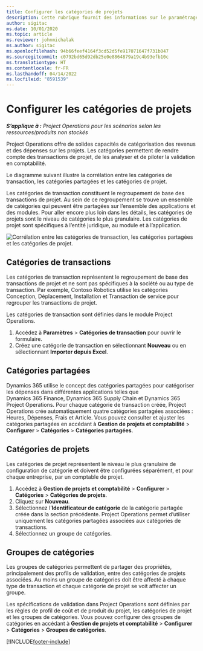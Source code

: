 ```yaml
---
title: Configurer les catégories de projets
description: Cette rubrique fournit des informations sur le paramétrage des catégories de projet.
author: sigitac
ms.date: 10/01/2020
ms.topic: article
ms.reviewer: johnmichalak
ms.author: sigitac
ms.openlocfilehash: 94b66feef4164f3cd52d5fe917071647f731b047
ms.sourcegitcommit: c0792bd65d92db25e0e8864879a19c4b93efb10c
ms.translationtype: HT
ms.contentlocale: fr-FR
ms.lasthandoff: 04/14/2022
ms.locfileid: "8591539"
---
```

# <a name="configure-project-categories"></a>Configurer les catégories de projets

_**S’applique à :** Project Operations pour les scénarios selon les ressources/produits non stockés_

Project Operations offre de solides capacités de catégorisation des revenus et des dépenses sur les projets. Les catégories permettent de rendre compte des transactions de projet, de les analyser et de piloter la validation en comptabilité.

Le diagramme suivant illustre la corrélation entre les catégories de transaction, les catégories partagées et les catégories de projet. 

Les catégories de transaction constituent le regroupement de base des transactions de projet. Au sein de ce regroupement se trouve un ensemble de catégories qui peuvent être partagées sur l’ensemble des applications et des modules. Pour aller encore plus loin dans les détails, les catégories de projets sont le niveau de catégories le plus granulaire. Les catégories de projet sont spécifiques à l’entité juridique, au module et à l’application.

![Corrélation entre les catégories de transaction, les catégories partagées et les catégories de projet.](media/project-categories.png)

## <a name="transaction-categories"></a>Catégories de transactions

Les catégories de transaction représentent le regroupement de base des transactions de projet et ne sont pas spécifiques à la société ou au type de transaction. Par exemple, Contoso Robotics utilise les catégories Conception, Déplacement, Installation et Transaction de service pour regrouper les transactions de projet.

Les catégories de transaction sont définies dans le module Project Operations. 
1. Accédez à **Paramètres** \> **Catégories de transaction** pour ouvrir le formulaire. 
2. Créez une catégorie de transaction en sélectionnant **Nouveau** ou en sélectionnant **Importer depuis Excel**.

## <a name="shared-categories"></a>Catégories partagées

Dynamics 365 utilise le concept des catégories partagées pour catégoriser les dépenses dans différentes applications telles que Dynamics 365 Finance, Dynamics 365 Supply Chain et Dynamics 365 Project Operations. Pour chaque catégorie de transaction créée, Project Operations crée automatiquement quatre catégories partagées associées : Heures, Dépenses, Frais et Article. Vous pouvez consulter et ajuster les catégories partagées en accédant à **Gestion de projets et comptabilité** \> **Configurer** \> **Catégories** \> **Catégories partagées**.

## <a name="project-categories"></a>Catégories de projets

Les catégories de projet représentent le niveau le plus granulaire de configuration de catégorie et doivent être configurées séparément, et pour chaque entreprise, par un comptable de projet.

1. Accédez à **Gestion de projets et comptabilité** \> **Configurer** \> **Catégories** \> **Catégories de projets**.
2. Cliquez sur **Nouveau**.
3. Sélectionnez l’**Identificateur de catégorie** de la catégorie partagée créée dans la section précédente. Project Operations permet d’utiliser uniquement les catégories partagées associées aux catégories de transactions.
4. Sélectionnez un groupe de catégories.

## <a name="category-groups"></a>Groupes de catégories

Les groupes de catégories permettent de partager des propriétés, principalement des profils de validation, entre des catégories de projets associées. Au moins un groupe de catégories doit être affecté à chaque type de transaction et chaque catégorie de projet se voit affecter un groupe.

Les spécifications de validation dans Project Operations sont définies par les règles de profil de coût et de produit du projet, les catégories de projet et les groupes de catégories. Vous pouvez configurer des groupes de catégories en accédant à **Gestion de projets et comptabilité** \> **Configurer** \> **Catégories** \> **Groupes de catégories**.


[!INCLUDE[footer-include](../includes/footer-banner.md)]
